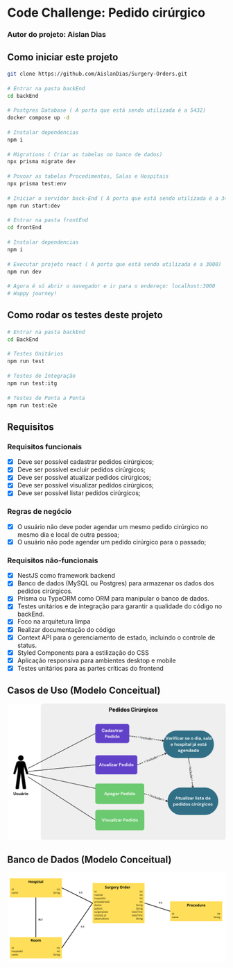  
# Code Challenge: Pedido cirúrgico
### Autor do projeto: Aislan Dias

## Como iniciar este projeto

```bash
git clone https://github.com/AislanDias/Surgery-Orders.git

# Entrar na pasta backEnd
cd backEnd

# Postgres Database ( A porta que está sendo utilizada é a 5432)
docker compose up -d

# Instalar dependencias
npm i

# Migrations ( Criar as tabelas no banco de dados)
npx prisma migrate dev

# Povoar as tabelas Procedimentos, Salas e Hospitais
npx prisma test:env

# Iniciar o servidor back-End ( A porta que está sendo utilizada é a 3443)
npm run start:dev

# Entrar na pasta frontEnd
cd frontEnd

# Instalar dependencias
npm i

# Executar projeto react ( A porta que está sendo utilizada é a 3000)
npm run dev

# Agora é só abrir o navegador e ir para o endereço: localhost:3000
# Happy journey!
```

## Como rodar os testes deste projeto

```bash
# Entrar na pasta backEnd
cd BackEnd

# Testes Unitários
npm run test

# Testes de Integração
npm run test:itg

# Testes de Ponta a Ponta
npm run test:e2e
```

## Requisitos

### Requisitos funcionais

- [x] Deve ser possível cadastrar pedidos cirúrgicos;
- [x] Deve ser possível excluir pedidos cirúrgicos;
- [x] Deve ser possível atualizar pedidos cirúrgicos;
- [x] Deve ser possível visualizar pedidos cirúrgicos;
- [x] Deve ser possível listar pedidos cirúrgicos;

### Regras de negócio

- [x] O usuário não deve poder agendar um mesmo pedido cirúrgico no mesmo dia e local de outra pessoa;
- [x] O usuário não pode agendar um pedido cirúrgico para o passado;

### Requisitos não-funcionais

- [x] NestJS como framework backend
- [x] Banco de dados (MySQL ou Postgres) para armazenar os dados dos pedidos cirúrgicos.
- [x] Prisma ou TypeORM como ORM para manipular o banco de dados.
- [x] Testes unitários e de integração para garantir a qualidade do código no backEnd.
- [x] Foco na arquitetura limpa
- [x] Realizar documentação do código
- [x] Context API para o gerenciamento de estado, incluindo o controle de status.
- [x] Styled Components para a estilização do CSS
- [x] Aplicação responsiva para ambientes desktop e mobile
- [x] Testes unitários para as partes críticas do frontend

## Casos de Uso (Modelo Conceitual)

![Alt text](<assets/Modelo Casos de Uso.png>)

## Banco de Dados (Modelo Conceitual)

![Alt text](<assets/Modelo Conceitual Banco de Dados.png>)


